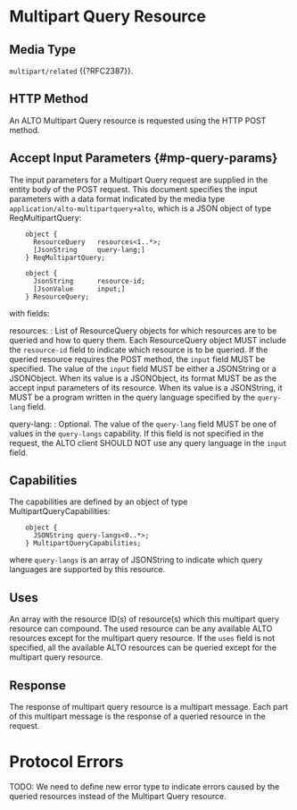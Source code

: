 # Multipart Query Resource

## Media Type

`multipart/related` {{?RFC2387}}.

## HTTP Method

An ALTO Multipart Query resource is requested using the HTTP POST method.

## Accept Input Parameters {#mp-query-params}

The input parameters for a Multipart Query request are supplied in the entity body of the POST request. This document specifies the input parameters with a data format indicated by the media type `application/alto-multipartquery+alto`, which is a JSON object of type ReqMultipartQuery:

~~~
    object {
      ResourceQuery   resources<1..*>;
      [JsonString     query-lang;]
    } ReqMultipartQuery;

    object {
      JsonString      resource-id;
      [JsonValue      input;]
    } ResourceQuery;
~~~

with fields:

resources:
: List of ResourceQuery objects for which resources are to be queried and how to
  query them. Each ResourceQuery object MUST include the `resource-id` field to
  indicate which resource is to be queried. If the queried resource requires the
  POST method, the `input` field MUST be specified. The value of the `input`
  field MUST be either a JSONString or a JSONObject. When its value is a
  JSONObject, its format MUST be as the accept input parameters of its resource.
  When its value is a JSONString, it MUST be a program written in the query
  language specified by the `query-lang` field.

query-lang:
: Optional. The value of the `query-lang` field MUST be one of values in the
  `query-langs` capability. If this field is not specified in the request, the
  ALTO client SHOULD NOT use any query language in the `input` field.

## Capabilities

The capabilities are defined by an object of type MultipartQueryCapabilities:

~~~
    object {
      JSONString query-langs<0..*>;
    } MultipartQueryCapabilities;
~~~

where `query-langs` is an array of JSONString to indicate which query languages
are supported by this resource.

## Uses

An array with the resource ID(s) of resource(s) which this multipart query
resource can compound. The used resource can be any available ALTO resources
except for the multipart query resource. If the `uses` field is not specified,
all the available ALTO resources can be queried except for the multipart query
resource.

## Response

The response of multipart query resource is a multipart message. Each part of
this multipart message is the response of a queried resource in the request.

# Protocol Errors

TODO: We need to define new error type to indicate errors caused by the queried
resources instead of the Multipart Query resource.

